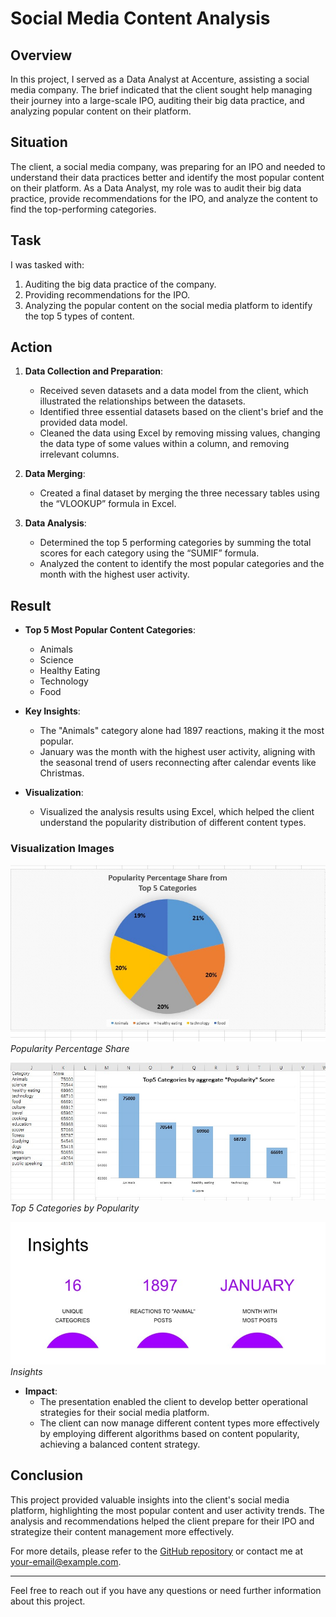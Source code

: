 # Social Media Content Analysis 

## Overview
In this project, I served as a Data Analyst at Accenture, assisting a social media company. The brief indicated that the client sought help managing their journey into a large-scale IPO, auditing their big data practice, and analyzing popular content on their platform.

## Situation
The client, a social media company, was preparing for an IPO and needed to understand their data practices better and identify the most popular content on their platform. As a Data Analyst, my role was to audit their big data practice, provide recommendations for the IPO, and analyze the content to find the top-performing categories.

## Task
I was tasked with:
1. Auditing the big data practice of the company.
2. Providing recommendations for the IPO.
3. Analyzing the popular content on the social media platform to identify the top 5 types of content.

## Action
1. **Data Collection and Preparation**:
   - Received seven datasets and a data model from the client, which illustrated the relationships between the datasets.
   - Identified three essential datasets based on the client's brief and the provided data model.
   - Cleaned the data using Excel by removing missing values, changing the data type of some values within a column, and removing irrelevant columns.

2. **Data Merging**:
   - Created a final dataset by merging the three necessary tables using the “VLOOKUP” formula in Excel.

3. **Data Analysis**:
   - Determined the top 5 performing categories by summing the total scores for each category using the “SUMIF” formula.
   - Analyzed the content to identify the most popular categories and the month with the highest user activity.

## Result
- **Top 5 Most Popular Content Categories**: 
  - Animals
  - Science
  - Healthy Eating
  - Technology
  - Food

- **Key Insights**:
  - The "Animals" category alone had 1897 reactions, making it the most popular.
  - January was the month with the highest user activity, aligning with the seasonal trend of users reconnecting after calendar events like Christmas.

- **Visualization**:
  - Visualized the analysis results using Excel, which helped the client understand the popularity distribution of different content types.

### Visualization Images
![Popularity Percentage Share](https://github.com/Yuan-DataScience/Project-of-Accenture/blob/main/Data%20Visualisation/Popularity%20percentage%20share.jpg)
*Popularity Percentage Share*

![Top 5 Categories by Popularity](https://github.com/Yuan-DataScience/Project-of-Accenture/blob/main/Data%20Visualisation/Top%205%20categories%20by%20popularity.jpg)
*Top 5 Categories by Popularity*

![Insights](https://github.com/Yuan-DataScience/Project-of-Accenture/blob/main/Data%20Visualisation/Insights.jpg)
*Insights*

- **Impact**:
  - The presentation enabled the client to develop better operational strategies for their social media platform.
  - The client can now manage different content types more effectively by employing different algorithms based on content popularity, achieving a balanced content strategy.

## Conclusion
This project provided valuable insights into the client's social media platform, highlighting the most popular content and user activity trends. The analysis and recommendations helped the client prepare for their IPO and strategize their content management more effectively.

For more details, please refer to the [GitHub repository](https://github.com/Yuan-DataScience/Project-of-Accenture) or contact me at [your-email@example.com](mailto:your-email@example.com).

---

Feel free to reach out if you have any questions or need further information about this project.
